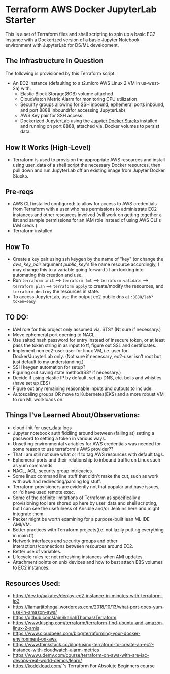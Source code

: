 # Terraform AWS Docker JupyterLab Starter

This is a set of Terraform files and shell scripting to spin up a basic EC2 instance with a Dockerized version of a basic Jupyter Notebook environment with JupyterLab for DS/ML development.

## The Infrastructure In Question
The following is provisioned by this Terraform script:
- An EC2 instance (defaulting to a t2.micro AWS Linux 2 VM in us-west-2a) with:
    - Elastic Block Storage(8GB) volume attached
    - CloudWatch Metric Alarm for monitoring CPU utilization
    - Security groups allowing for SSH inbound, ephemeral ports inbound, and port 8888 inbound(for accessing JupyterLab)
    - AWS Key pair for SSH access
    - Dockerized JupyterLab using the [Jupyter Docker Stacks](https://jupyter-docker-stacks.readthedocs.io/en/latest/index.html) installed and running on port 8888, attached via. Docker volumes to persist data. 

## How It Works (High-Level)
- Terraform is used to provision the appropriate AWS resources and install using user_data of a shell script the necessary Docker resources, then pull down and run JupyterLab off an existing image from Jupyter Docker Stacks. 

## Pre-reqs

- AWS CLI installed configured: to allow for access to AWS credentials from Terraform with a user who has permissions to administrate EC2 instances and other resources involved (will work on getting together a list and sample permissions for an IAM role instead of using AWS CLI's IAM creds.)
- Terraform installed

## How To 
- Create a key pair using ssh keygen by the name of "key" (or change the *aws_key_pair* argument *public_key*'s file name resource accordingly, I may change this to a variable going forward.) I am looking into automating this creation and use. 
- Run ``` terraform init ``` --> ``` terraform fmt ``` --> ``` terraform validate ``` --> ``` terraform plan ``` --> ``` terraform apply ```  to create/modify the resources, and ``` terraform destroy ``` the resources in state. 
- To access JupyterLab, use the output ec2 public dns at ``` :8888/lab?token=easy ```

## TO DO: 
- IAM role for this project only assumed via. STS? (Nt sure if necessary.)
- Move ephemeral port opening to NACL.
- Use salted hash password for entry instead of insecure token, or at least pass the token string in as input to tf, figure out SSL and certificates.
- Implement non ec2-user user for linux VM, i.e. user for Docker/JupyterLab only. (Not sure if necessary, ec2-user isn't root but just default to my understanding.)
- SSH keygen automation for setup?
- Figuring out saving state method(S3? if necessary.)
- Decide if using elastic IP by default, set up DNS, etc. bells and whistles (have set up EBS)
- Figure out any remaining reasonable inputs and outputs to include. 
- Autoscaling groups OR move to Kubernetes(EKS) and a more robust VM to run ML workloads on.

## Things I've Learned About/Observations:
- cloud-init for user_data logs
- Jupyter notebook auth fiddling around between (failing at) setting a password to setting a token in various ways.
- Unsetting environmental variables for AWS credentials was needed for some reason to use terraform's AWS provider??
- That I am still not sure what or if to tag AWS resources with default tags.
- Ephemeral ports and their relationship to inbound traffic on Linux such as yum commands
- NACL, ACL, security group intricacies.
- Some linux command line stuff that didn't make the cut, such as work with awk and redirecting/parsing log stuff. 
- Terraform provisioners are evidently not that popular and have issues, or I'd have used remote exec.
- Some of the definite limitations of Terraform as specifically a provisioning tool are shored up here by user_data and shell scripting, but I can see the usefulness of Ansible and/or Jenkins here and might integrate them. 
- Packer might be worth examining for a purpose-built lean ML IDE AMI/VM.
- Better practices with Terraform projects(i.e. not lazily putting everything in main.tf)
- Network interfaces and security groups and other interactions/connections between resources around EC2.
- Better use of variables.
- Lifecycle rules re: not refreshing instances when AMI updates.
- Attachment points on unix devices and how to best attach EBS volumes to EC2 instances.

## Resources Used:
- https://dev.to/aakatev/deploy-ec2-instance-in-minutes-with-terraform-ip2
- https://liamarjitbhogal.wordpress.com/2018/10/13/what-port-does-yum-use-in-amazon-aws/
- https://github.com/JainSkariahThomas/Terraform
- https://www.kisphp.com/terraform/terraform-find-ubuntu-and-amazon-linux-2-amis
- https://www.cloudbees.com/blog/terraforming-your-docker-environment-on-aws
- https://www.thinkstack.co/blog/using-terraform-to-create-an-ec2-instance-with-cloudwatch-alarm-metrics
- https://www.udemy.com/course/terraform-on-aws-with-sre-iac-devops-real-world-demos/learn/
- https://kodekloud.com/ 's Terraform For Absolute Beginners course
